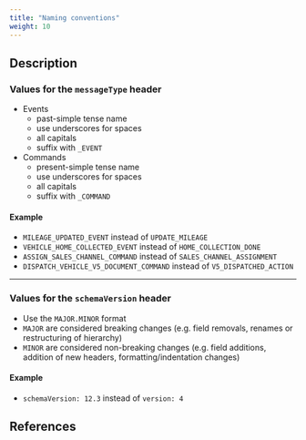 ```yaml
---
title: "Naming conventions"
weight: 10
---
```


## Description
### Values for the `messageType` header
* Events
	* past-simple tense name
	* use underscores for spaces
	* all capitals
	* suffix with `_EVENT`
* Commands
	* present-simple tense name
	* use underscores for spaces
	* all capitals
	* suffix with `_COMMAND`

#### Example
* `MILEAGE_UPDATED_EVENT` instead of `UPDATE_MILEAGE`
* `VEHICLE_HOME_COLLECTED_EVENT` instead of `HOME_COLLECTION_DONE`
* `ASSIGN_SALES_CHANNEL_COMMAND` instead of `SALES_CHANNEL_ASSIGNMENT`
* `DISPATCH_VEHICLE_V5_DOCUMENT_COMMAND` instead of `V5_DISPATCHED_ACTION`

---

### Values for the `schemaVersion` header
* Use the `MAJOR.MINOR` format
* `MAJOR` are considered breaking changes (e.g. field removals, renames or restructuring of hierarchy)
* `MINOR` are considered non-breaking changes (e.g. field additions, addition of new headers, formatting/indentation changes)

#### Example
* `schemaVersion: 12.3` instead of `version: 4`

## References
